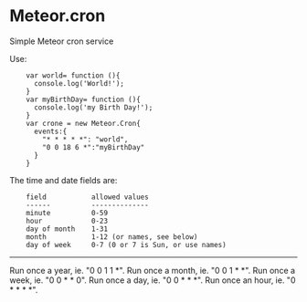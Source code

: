 Meteor.cron
===========
Simple Meteor cron service

Use:
```
    var world= function (){
      console.log('World!');
    }
    var myBirthDay= function (){
      console.log('my Birth Day!');
    }
    var crone = new Meteor.Cron{
      events:{
        "* * * * *": "world",
        "0 0 18 6 *":"myBirthDay"
      }
    }
```

The time and date fields are:
```
    field           allowed values
    ------          --------------
    minute          0-59
    hour            0-23
    day of month    1-31
    month           1-12 (or names, see below)
    day of week     0-7 (0 or 7 is Sun, or use names)
```
----
Run once a year, ie.  "0 0 1 1 *".
Run once a month, ie. "0 0 1 * *".
Run once a week, ie.  "0 0 * * 0".
Run once a day, ie.   "0 0 * * *".
Run once an hour, ie. "0 * * * *".
